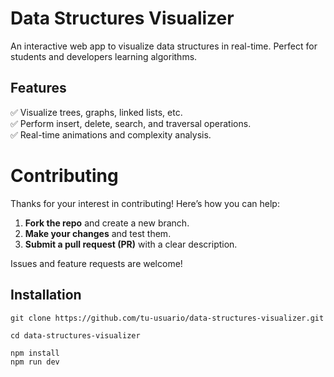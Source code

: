 # Data Structures Visualizer   

An interactive web app to visualize data structures in real-time. Perfect for students and developers learning algorithms.  

## Features  
✅ Visualize trees, graphs, linked lists, etc.  
✅ Perform insert, delete, search, and traversal operations.  
✅ Real-time animations and complexity analysis.  

# Contributing  

Thanks for your interest in contributing! Here’s how you can help:  

1. **Fork the repo** and create a new branch.  
2. **Make your changes** and test them.  
3. **Submit a pull request (PR)** with a clear description.  

Issues and feature requests are welcome! 

## Installation  
```
git clone https://github.com/tu-usuario/data-structures-visualizer.git
```
```
cd data-structures-visualizer
```
```
npm install
npm run dev
```
